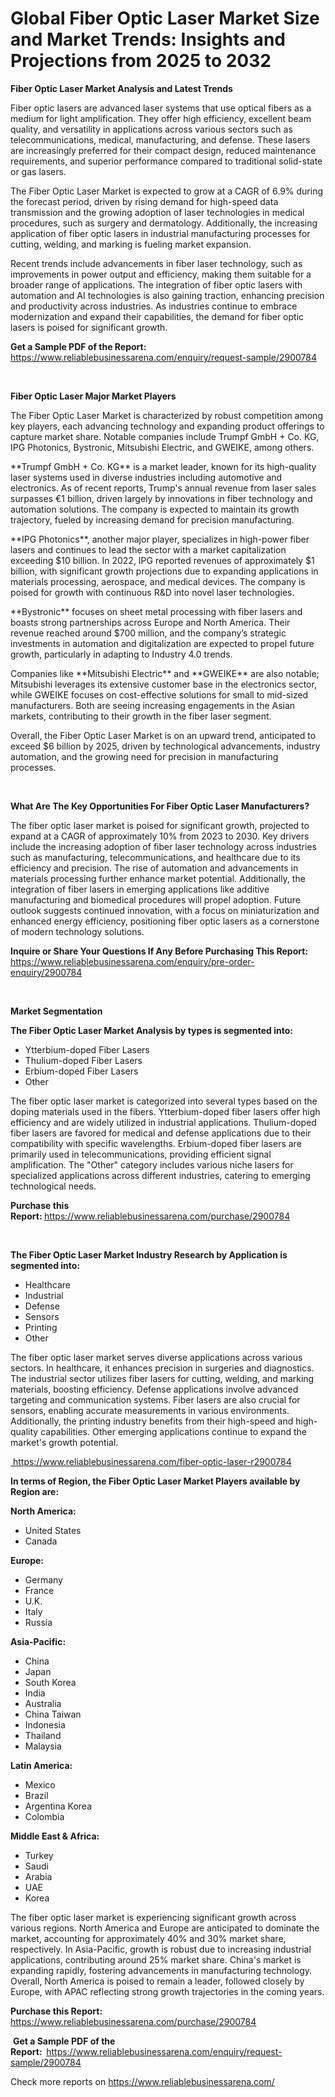 <p><h1>Global Fiber Optic Laser Market Size and Market Trends: Insights and Projections from 2025 to 2032</h1></p><p><strong>Fiber Optic Laser Market Analysis and Latest Trends</strong></p>
<p><p>Fiber optic lasers are advanced laser systems that use optical fibers as a medium for light amplification. They offer high efficiency, excellent beam quality, and versatility in applications across various sectors such as telecommunications, medical, manufacturing, and defense. These lasers are increasingly preferred for their compact design, reduced maintenance requirements, and superior performance compared to traditional solid-state or gas lasers.</p><p>The Fiber Optic Laser Market is expected to grow at a CAGR of 6.9% during the forecast period, driven by rising demand for high-speed data transmission and the growing adoption of laser technologies in medical procedures, such as surgery and dermatology. Additionally, the increasing application of fiber optic lasers in industrial manufacturing processes for cutting, welding, and marking is fueling market expansion. </p><p>Recent trends include advancements in fiber laser technology, such as improvements in power output and efficiency, making them suitable for a broader range of applications. The integration of fiber optic lasers with automation and AI technologies is also gaining traction, enhancing precision and productivity across industries. As industries continue to embrace modernization and expand their capabilities, the demand for fiber optic lasers is poised for significant growth.</p></p>
<p><strong>Get a Sample PDF of the Report:&nbsp;</strong> <a href="https://www.reliablebusinessarena.com/enquiry/request-sample/2900784?utm_campaign=3200&utm_medium=2&utm_source=Github&utm_content=ia&utm_term=16032025&utm_id=fiber-optic-laser">https://www.reliablebusinessarena.com/enquiry/request-sample/2900784</a></p>
<p>&nbsp;</p>
<p><strong>Fiber Optic Laser Major Market Players</strong></p>
<p><p>The Fiber Optic Laser Market is characterized by robust competition among key players, each advancing technology and expanding product offerings to capture market share. Notable companies include Trumpf GmbH + Co. KG, IPG Photonics, Bystronic, Mitsubishi Electric, and GWEIKE, among others.</p><p>**Trumpf GmbH + Co. KG** is a market leader, known for its high-quality laser systems used in diverse industries including automotive and electronics. As of recent reports, Trump's annual revenue from laser sales surpasses €1 billion, driven largely by innovations in fiber technology and automation solutions. The company is expected to maintain its growth trajectory, fueled by increasing demand for precision manufacturing.</p><p>**IPG Photonics**, another major player, specializes in high-power fiber lasers and continues to lead the sector with a market capitalization exceeding $10 billion. In 2022, IPG reported revenues of approximately $1 billion, with significant growth projections due to expanding applications in materials processing, aerospace, and medical devices. The company is poised for growth with continuous R&D into novel laser technologies.</p><p>**Bystronic** focuses on sheet metal processing with fiber lasers and boasts strong partnerships across Europe and North America. Their revenue reached around $700 million, and the company’s strategic investments in automation and digitalization are expected to propel future growth, particularly in adapting to Industry 4.0 trends.</p><p>Companies like **Mitsubishi Electric** and **GWEIKE** are also notable; Mitsubishi leverages its extensive customer base in the electronics sector, while GWEIKE focuses on cost-effective solutions for small to mid-sized manufacturers. Both are seeing increasing engagements in the Asian markets, contributing to their growth in the fiber laser segment.</p><p>Overall, the Fiber Optic Laser Market is on an upward trend, anticipated to exceed $6 billion by 2025, driven by technological advancements, industry automation, and the growing need for precision in manufacturing processes.</p></p>
<p>&nbsp;</p>
<p><strong>What Are The Key Opportunities For Fiber Optic Laser Manufacturers?</strong></p>
<p><p>The fiber optic laser market is poised for significant growth, projected to expand at a CAGR of approximately 10% from 2023 to 2030. Key drivers include the increasing adoption of fiber laser technology across industries such as manufacturing, telecommunications, and healthcare due to its efficiency and precision. The rise of automation and advancements in materials processing further enhance market potential. Additionally, the integration of fiber lasers in emerging applications like additive manufacturing and biomedical procedures will propel adoption. Future outlook suggests continued innovation, with a focus on miniaturization and enhanced energy efficiency, positioning fiber optic lasers as a cornerstone of modern technology solutions.</p></p>
<p><strong>Inquire or Share Your Questions If Any Before Purchasing This Report:</strong> <a href="https://www.reliablebusinessarena.com/enquiry/pre-order-enquiry/2900784?utm_campaign=3200&utm_medium=2&utm_source=Github&utm_content=ia&utm_term=16032025&utm_id=fiber-optic-laser">https://www.reliablebusinessarena.com/enquiry/pre-order-enquiry/2900784</a></p>
<p>&nbsp;</p>
<p><strong>Market Segmentation</strong></p>
<p><strong>The Fiber Optic Laser Market Analysis by types is segmented into:</strong></p>
<p><ul><li>Ytterbium-doped Fiber Lasers</li><li>Thulium-doped Fiber Lasers</li><li>Erbium-doped Fiber Lasers</li><li>Other</li></ul></p>
<p><p>The fiber optic laser market is categorized into several types based on the doping materials used in the fibers. Ytterbium-doped fiber lasers offer high efficiency and are widely utilized in industrial applications. Thulium-doped fiber lasers are favored for medical and defense applications due to their compatibility with specific wavelengths. Erbium-doped fiber lasers are primarily used in telecommunications, providing efficient signal amplification. The "Other" category includes various niche lasers for specialized applications across different industries, catering to emerging technological needs.</p></p>
<p><strong>Purchase this Report:&nbsp;</strong><a href="https://www.reliablebusinessarena.com/purchase/2900784?utm_campaign=3200&utm_medium=2&utm_source=Github&utm_content=ia&utm_term=16032025&utm_id=fiber-optic-laser">https://www.reliablebusinessarena.com/purchase/2900784</a></p>
<p>&nbsp;</p>
<p><strong>The Fiber Optic Laser Market Industry Research by Application is segmented into:</strong></p>
<p><ul><li>Healthcare</li><li>Industrial</li><li>Defense</li><li>Sensors</li><li>Printing</li><li>Other</li></ul></p>
<p><p>The fiber optic laser market serves diverse applications across various sectors. In healthcare, it enhances precision in surgeries and diagnostics. The industrial sector utilizes fiber lasers for cutting, welding, and marking materials, boosting efficiency. Defense applications involve advanced targeting and communication systems. Fiber lasers are also crucial for sensors, enabling accurate measurements in various environments. Additionally, the printing industry benefits from their high-speed and high-quality capabilities. Other emerging applications continue to expand the market's growth potential.</p></p>
<p><a href="https://www.reliablebusinessarena.com/fiber-optic-laser-r2900784?utm_campaign=3200&utm_medium=2&utm_source=Github&utm_content=ia&utm_term=16032025&utm_id=fiber-optic-laser">&nbsp;https://www.reliablebusinessarena.com/fiber-optic-laser-r2900784</a></p>
<p><strong>In terms of Region, the Fiber Optic Laser Market Players available by Region are:</strong></p>
<p>
    <p> <strong> North America: </strong>
        <ul>
            <li>United States</li>
            <li>Canada</li>
        </ul>
        </p> 
    <p> <strong> Europe: </strong>
        <ul>
            <li>Germany</li>
            <li>France</li>
            <li>U.K.</li>
            <li>Italy</li>
            <li>Russia</li>
        </ul>
        </p> 
    <p> <strong> Asia-Pacific: </strong>
        <ul>
            <li>China</li>
            <li>Japan</li>
            <li>South Korea</li>
            <li>India</li>
            <li>Australia</li>
            <li>China Taiwan</li>
            <li>Indonesia</li>
            <li>Thailand</li>
            <li>Malaysia</li>
        </ul>
        </p> 
    <p> <strong> Latin America: </strong>
        <ul>
            <li>Mexico</li>
            <li>Brazil</li>
            <li>Argentina Korea</li>
            <li>Colombia</li>
        </ul>
        </p> 
    <p> <strong> Middle East & Africa: </strong>
        <ul>
            <li>Turkey</li>
            <li>Saudi</li>
            <li>Arabia</li>
            <li>UAE</li>
            <li>Korea</li>
        </ul>
    </p>
    </p>
<p><p>The fiber optic laser market is experiencing significant growth across various regions. North America and Europe are anticipated to dominate the market, accounting for approximately 40% and 30% market share, respectively. In Asia-Pacific, growth is robust due to increasing industrial applications, contributing around 25% market share. China's market is expanding rapidly, fostering advancements in manufacturing technology. Overall, North America is poised to remain a leader, followed closely by Europe, with APAC reflecting strong growth trajectories in the coming years.</p></p>
<p><strong>Purchase this Report: </strong><a href="https://www.reliablebusinessarena.com/purchase/2900784?utm_campaign=3200&utm_medium=2&utm_source=Github&utm_content=ia&utm_term=16032025&utm_id=fiber-optic-laser">https://www.reliablebusinessarena.com/purchase/2900784</a></p>
<p>&nbsp;<strong>Get a Sample PDF of the Report:&nbsp;&nbsp;</strong><a href="https://www.reliablebusinessarena.com/enquiry/request-sample/2900784?utm_campaign=3200&utm_medium=2&utm_source=Github&utm_content=ia&utm_term=16032025&utm_id=fiber-optic-laser">https://www.reliablebusinessarena.com/enquiry/request-sample/2900784</a></p>
<p><strong></strong></p>
<p>Check more reports on <a href="https://www.reliablebusinessarena.com/?utm_campaign=3200&utm_medium=2&utm_source=Github&utm_content=ia&utm_term=16032025&utm_id=fiber-optic-laser">https://www.reliablebusinessarena.com/</a></p>